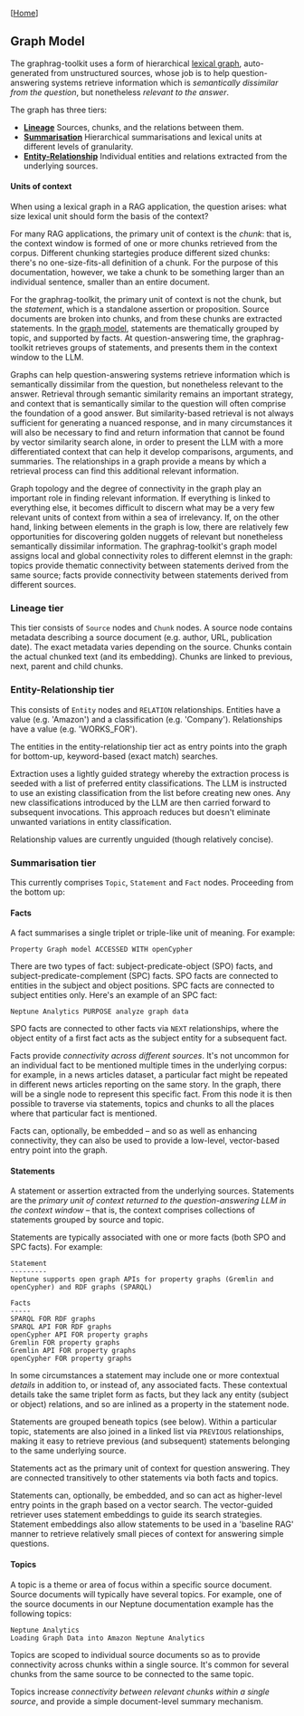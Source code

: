 [[Home](./)]

## Graph Model

The graphrag-toolkit uses a form of hierarchical [lexical graph](https://graphr.ag/reference/knowledge-graph/lexical-graph-hierarchical-structure/), auto-generated from unstructured sources, whose job is to help question-answering systems retrieve information which is *semantically dissimilar from the question*, but nonetheless *relevant to the answer*.

The graph has three tiers:

  - [**Lineage**](#lineage-tier) Sources, chunks, and the relations between them.
  - [**Summarisation**](#summarisation-tier) Hierarchical summarisations and lexical units at different levels of granularity.
  - [**Entity-Relationship**](#entity-relationship-tier) Individual entities and relations extracted from the underlying sources.
  
#### Units of context

When using a lexical graph in a RAG application, the question arises: what size lexical unit should form the basis of the context?

For many RAG applications, the primary unit of context is the *chunk*: that is, the context window is formed of one or more chunks retrieved from the corpus. Different chunking startegies produce different sized chunks: there's no one-size-fits-all definition of a chunk. For the purpose of this documentation, however, we take a chunk to be something larger than an individual sentence, smaller than an entire document.

For the graphrag-toolkit, the primary unit of context is not the chunk, but the *statement*, which is a standalone assertion or proposition. Source documents are broken into chunks, and from these chunks are extracted statements. In the [graph model](./graph-model.md), statements are thematically grouped by topic, and supported by facts. At question-answering time, the graphrag-toolkit retrieves groups of statements, and presents them in the context window to the LLM.

Graphs can help question-answering systems retrieve information which is semantically dissimilar from the question, but nonetheless relevant to the answer. Retrieval through semantic similarity remains an important strategy, and context that is semantically similar to the question will often comprise the foundation of a good answer. But similarity-based retrieval is not always sufficient for generating a nuanced response, and in many circumstances it will also be necessary to find and return information that cannot be found by vector similarity search alone, in order to present the LLM with a more differentiated context that can help it develop comparisons, arguments, and summaries. The relationships in a graph provide a means by which a retrieval process can find this additional relevant information.

Graph topology and the degree of connectivity in the graph play an important role in finding relevant information. If everything is linked to everything else, it becomes difficult to discern what may be a very few relevant units of context from within a sea of irrelevancy. If, on the other hand, linking between elements in the graph is low, there are relatively few opportunities for discovering golden nuggets of relevant but nonetheless semantically dissimilar information. The graphrag-toolkit's graph model assigns local and global connectivity roles to different elemnst in the graph: topics provide thematic connectivity between statements derived from the same source; facts provide connectivity between statements derived from different sources.
  
### Lineage tier

This tier consists of `Source` nodes and `Chunk` nodes. A source node contains metadata describing a source document (e.g. author, URL, publication date). The exact metadata varies depending on the source. Chunks contain the actual chunked text (and its embedding). Chunks are linked to previous, next, parent and child chunks.

### Entity-Relationship tier

This consists of `Entity` nodes and `RELATION` relationships. Entities have a value (e.g. 'Amazon') and a classification (e.g. 'Company'). Relationships have a value (e.g. 'WORKS_FOR').

The entities in the entity-relationship tier act as entry points into the graph for bottom-up, keyword-based (exact match) searches.

Extraction uses a lightly guided strategy whereby the extraction process is seeded with a list of preferred entity classifications. The LLM is instructed to use an existing classification from the list before creating new ones. Any new classifications introduced by the LLM are then carried forward to subsequent invocations. This approach reduces but doesn't eliminate unwanted variations in entity classification.

Relationship values are currently unguided (though relatively concise).

### Summarisation tier

This currently comprises `Topic`, `Statement` and `Fact` nodes. Proceeding from the bottom up:

#### Facts

A fact summarises a single triplet or triple-like unit of meaning. For example:

```
Property Graph model ACCESSED WITH openCypher
```

There are two types of fact: subject-predicate-object (SPO) facts, and subject-predicate-complement (SPC) facts. SPO facts are connected to entities in the subject and object positions. SPC facts are connected to subject entities only. Here's an example of an SPC fact:

```
Neptune Analytics PURPOSE analyze graph data
```

SPO facts are connected to other facts via `NEXT` relationships, where the object entity of a first fact acts as the subject entity for a subsequent fact.

Facts provide *connectivity across different sources*. It's not uncommon for an individual fact to be mentioned multiple times in the underlying corpus: for example, in a news articles dataset, a particular fact might be repeated in different news articles reporting on the same story. In the graph, there will be a single node to represent this specific fact. From this node it is then possible to traverse via statements, topics and chunks to all the places where that particular fact is mentioned.

Facts can, optionally, be embedded – and so as well as enhancing connectivity, they can also be used to provide a low-level, vector-based entry point into the graph. 

#### Statements

A statement or assertion extracted from the underlying sources. Statements are the *primary unit of context returned to the question-answering LLM in the context window* – that is, the context comprises collections of statements grouped by source and topic.

Statements are typically associated with one or more facts (both SPO and SPC facts). For example:

```
Statement
---------
Neptune supports open graph APIs for property graphs (Gremlin and openCypher) and RDF graphs (SPARQL)

Facts
-----
SPARQL FOR RDF graphs
SPARQL API FOR RDF graphs
openCypher API FOR property graphs
Gremlin FOR property graphs
Gremlin API FOR property graphs
openCypher FOR property graphs
```

In some circumstances a statement may include one or more contextual *details* in addition to, or instead of, any associated facts. These contextual details take the same triplet form as facts, but they lack any entity (subject or object) relations, and so are inlined as a property in the statement node.

Statements are grouped beneath topics (see below). Within a particular topic, statements are also joined in a linked list via `PREVIOUS` relationships, making it easy to retrieve previous (and subsequent) statements belonging to the same underlying source.

Statements act as the primary unit of context for question answering. They are connected transitively to other statements via both facts and topics.

Statements can, optionally, be embedded, and so can act as higher-level entry points in the graph based on a vector search. The vector-guided retriever uses statement embeddings to guide its search strategies. Statement embeddings also allow statements to be used in a 'baseline RAG' manner to retrieve relatively small pieces of context for answering simple questions.

#### Topics

A topic is a theme or area of focus within a specific source document. Source documents will typically have several topics. For example, one of the source documents in our Neptune documentation example has the following topics:

```
Neptune Analytics
Loading Graph Data into Amazon Neptune Analytics
```

Topics are scoped to individual source documents so as to provide connectivity across chunks within a single source. It's common for several chunks from the same source to be connected to the same topic.

Topics increase *connectivity between relevant chunks within a single source*, and provide a simple document-level summary mechanism.


